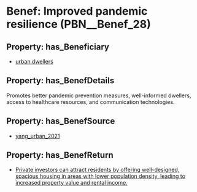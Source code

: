 # Benef: __Improved pandemic resilience__ (PBN__Benef_28)

## Property: has_Beneficiary

* [urban dwellers](../Stakeholder/PBN__Stakeholder_26)

## Property: has_BenefDetails

Promotes better pandemic prevention measures, well-informed dwellers, access to healthcare resources, and communication technologies.

## Property: has_BenefSource

* [yang_urban_2021](../Article/PBN__Article_6)

## Property: has_BenefReturn

* [Private investors can attract residents by offering well-designed, spacious housing in areas with lower population density, leading to increased property value and rental income.](../BenefReturn/PBN__BenefReturn_28)


